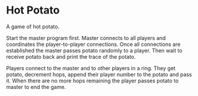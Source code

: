 # Hot Potato
A game of hot potato.

Start the master program first. Master connects to all players and coordinates the player-to-player connections. Once all connections are established the master passes potato randomly to a player. Then wait to receive potato back and print the trace of the potato.

Players connect to the master and to other players in a ring. They get potato, decrement hops, append their player number to the potato and pass it. When there are no more hops remaining the player passes potato to master to end the game.

